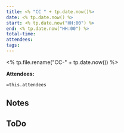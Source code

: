 ```yaml
---
title: <% "CC " + tp.date.now()%>
date: <% tp.date.now() %>
start: <% tp.date.now("HH:00") %>
end: <% tp.date.now("HH:00") %>
total-time: 
attendees: 
tags:
---
```

<% tp.file.rename("CC-" + tp.date.now()) %>

**Attendees:**

`=this.attendees`

## Notes


## ToDo

